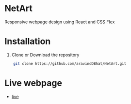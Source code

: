 # NetArt
Responsive webpage design using React and CSS Flex

# Installation

1.  Clone or Download the repository

```bash
    git clone https://github.com/aravindDBhat/NetArt.git
```
# Live webpage

- [live](https://stellular-toffee-4eff50.netlify.app/)
